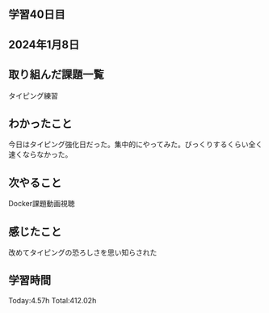 ## 学習40日目
## 2024年1月8日
## 取り組んだ課題一覧
 タイピング練習
## わかったこと
今日はタイピング強化日だった。集中的にやってみた。びっくりするくらい全く速くならなかった。
## 次やること
Docker課題動画視聴
## 感じたこと
改めてタイピングの恐ろしさを思い知らされた
## 学習時間
 Today:4.57h
 Total:412.02h
